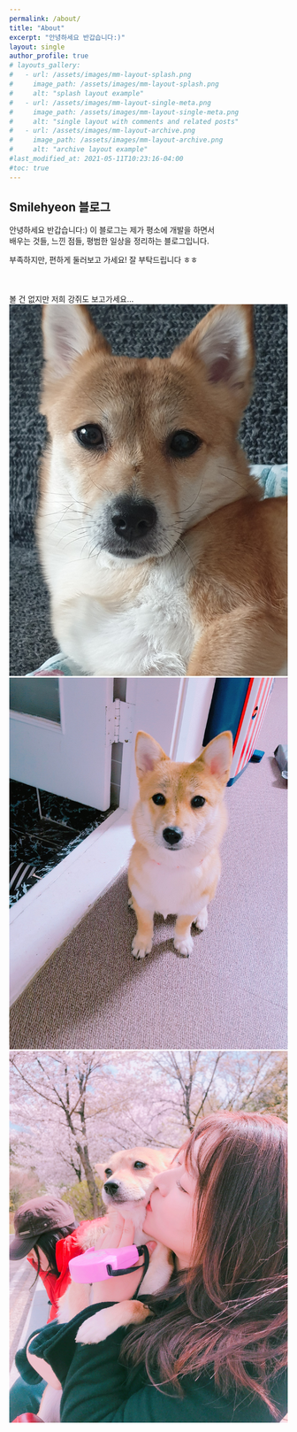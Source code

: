 ```yaml
---
permalink: /about/
title: "About"
excerpt: "안녕하세요 반갑습니다:)"
layout: single
author_profile: true
# layouts_gallery:
#   - url: /assets/images/mm-layout-splash.png
#     image_path: /assets/images/mm-layout-splash.png
#     alt: "splash layout example"
#   - url: /assets/images/mm-layout-single-meta.png
#     image_path: /assets/images/mm-layout-single-meta.png
#     alt: "single layout with comments and related posts"
#   - url: /assets/images/mm-layout-archive.png
#     image_path: /assets/images/mm-layout-archive.png
#     alt: "archive layout example"
#last_modified_at: 2021-05-11T10:23:16-04:00
#toc: true
---
```


## Smilehyeon 블로그
안녕하세요 반갑습니다:)
이 블로그는 제가 평소에 개발을 하면서   
배우는 것들, 느낀 점들, 평범한 일상을 정리하는 블로그입니다.

부족하지만, 편하게 둘러보고 가세요!
잘 부탁드립니다 ㅎㅎ  
<br><br><br>
볼 건 없지만 저희 강쥐도 보고가세요...  
![이미지1](/assets/images/eggplant.JPG)  
![이미지2](/assets/images/eggplant2.JPG)  
![이미지3](/assets/images/eggplant3.JPG)  
